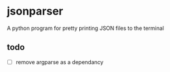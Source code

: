 # jsonparser
A python program for pretty printing JSON files to the terminal

## todo
- [ ] remove argparse as a dependancy
